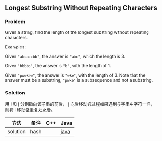 ## Longest Substring Without Repeating Characters

### Problem
Given a string, find the length of the longest substring without repeating characters.

Examples:

Given `"abcabcbb"`, the answer is `"abc"`, which the length is 3.

Given `"bbbbb"`, the answer is `"b"`, with the length of 1.

Given `"pwwkew"`, the answer is `"wke"`, with the length of 3. Note that the answer must be a substring, `"pwke"` is a subsequence and not a substring.

### Solution

用 i 和 j 分别指向该子串的前后， j 向后移动的过程如果遇到与字串中字符一样，则将 i 移动至重复处之后。

| 方法 | 备注 | C++ | Java |
|---|---|---|---|
| solution | hash | |[java](java/lengthOfLongestSubstring.java) | 